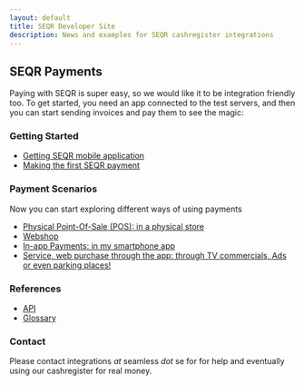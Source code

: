 ```yaml
---
layout: default
title: SEQR Developer Site
description: News and examples for SEQR cashregister integrations
---
```


## SEQR Payments

Paying with SEQR is super easy, so we would like it to be integration friendly too.
To get started, you need an app connected to the test servers, and then you can
start sending invoices and pay them to see the magic:

### Getting Started
 
* [Getting SEQR mobile application](app)
* [Making the first SEQR payment](merchant/payment) 

### Payment Scenarios

Now you can start exploring different ways of using payments 

* [Physical Point-Of-Sale (POS): in a physical store](/merchant/pos)
* [Webshop](/merchant/webshop)
* [In-app Payments: in my smartphone app](/merchant/inapp)
* [Service, web purchase through the app: through TV commercials, Ads or even parking places!](/merchant/externalservices)

### References 

* [API](merchant/reference/api)
* [Glossary](/merchant/reference/glossary)

### Contact

Please contact integrations *at* seamless *dot* se for for help and 
eventually using our cashregister for real money. 



